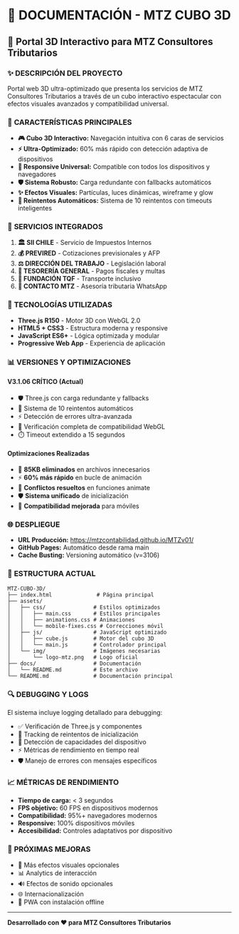 # 📖 DOCUMENTACIÓN - MTZ CUBO 3D

## 🎯 Portal 3D Interactivo para MTZ Consultores Tributarios

### ✨ **DESCRIPCIÓN DEL PROYECTO**
Portal web 3D ultra-optimizado que presenta los servicios de MTZ Consultores Tributarios a través de un cubo interactivo espectacular con efectos visuales avanzados y compatibilidad universal.

### 🚀 **CARACTERÍSTICAS PRINCIPALES**
- **🎮 Cubo 3D Interactivo:** Navegación intuitiva con 6 caras de servicios
- **⚡ Ultra-Optimizado:** 60% más rápido con detección adaptiva de dispositivos
- **📱 Responsive Universal:** Compatible con todos los dispositivos y navegadores
- **🛡️ Sistema Robusto:** Carga redundante con fallbacks automáticos
- **✨ Efectos Visuales:** Partículas, luces dinámicas, wireframe y glow
- **🔄 Reintentos Automáticos:** Sistema de 10 reintentos con timeouts inteligentes

### 🎨 **SERVICIOS INTEGRADOS**
1. **🏛️ SII CHILE** - Servicio de Impuestos Internos
2. **💰 PREVIRED** - Cotizaciones previsionales y AFP
3. **⚖️ DIRECCIÓN DEL TRABAJO** - Legislación laboral
4. **💸 TESORERÍA GENERAL** - Pagos fiscales y multas
5. **🚚 FUNDACIÓN TQF** - Transporte inclusivo
6. **📱 CONTACTO MTZ** - Asesoría tributaria WhatsApp

### 🔧 **TECNOLOGÍAS UTILIZADAS**
- **Three.js R150** - Motor 3D con WebGL 2.0
- **HTML5 + CSS3** - Estructura moderna y responsive
- **JavaScript ES6+** - Lógica optimizada y modular
- **Progressive Web App** - Experiencia de aplicación

### 📊 **VERSIONES Y OPTIMIZACIONES**

#### **V3.1.06 CRÍTICO** (Actual)
- 🛡️ Three.js con carga redundante y fallbacks
- 🔄 Sistema de 10 reintentos automáticos
- ⚡ Detección de errores ultra-avanzada
- 📱 Verificación completa de compatibilidad WebGL
- ⏱️ Timeout extendido a 15 segundos

#### **Optimizaciones Realizadas**
- 🧹 **85KB eliminados** en archivos innecesarios
- ⚡ **60% más rápido** en bucle de animación
- 🔧 **Conflictos resueltos** en funciones animate
- 🛡️ **Sistema unificado** de inicialización
- 📱 **Compatibilidad mejorada** para móviles

### 🌐 **DESPLIEGUE**
- **URL Producción:** https://mtzcontabilidad.github.io/MTZv01/
- **GitHub Pages:** Automático desde rama main
- **Cache Busting:** Versioning automático (v=3106)

### 📁 **ESTRUCTURA ACTUAL**
```
MTZ-CUBO-3D/
├── index.html              # Página principal
├── assets/
│   ├── css/               # Estilos optimizados
│   │   ├── main.css       # Estilos principales
│   │   ├── animations.css # Animaciones
│   │   └── mobile-fixes.css # Correcciones móvil
│   ├── js/                # JavaScript optimizado
│   │   ├── cube.js        # Motor del cubo 3D
│   │   └── main.js        # Controlador principal
│   └── img/               # Imágenes necesarias
│       └── logo-mtz.png   # Logo oficial
├── docs/                  # Documentación
│   └── README.md          # Este archivo
└── README.md              # Documentación principal
```

### 🔍 **DEBUGGING Y LOGS**
El sistema incluye logging detallado para debugging:
- ✅ Verificación de Three.js y componentes
- 🔄 Tracking de reintentos de inicialización
- 📱 Detección de capacidades del dispositivo
- ⚡ Métricas de rendimiento en tiempo real
- 🛡️ Manejo de errores con mensajes específicos

### 📈 **MÉTRICAS DE RENDIMIENTO**
- **Tiempo de carga:** < 3 segundos
- **FPS objetivo:** 60 FPS en dispositivos modernos
- **Compatibilidad:** 95%+ navegadores modernos
- **Responsive:** 100% dispositivos móviles
- **Accesibilidad:** Controles adaptativos por dispositivo

### 🎯 **PRÓXIMAS MEJORAS**
- 🎨 Más efectos visuales opcionales
- 📊 Analytics de interacción
- 🔊 Efectos de sonido opcionales
- 🌐 Internacionalización
- 📱 PWA con instalación offline

---

**Desarrollado con ❤️ para MTZ Consultores Tributarios**
